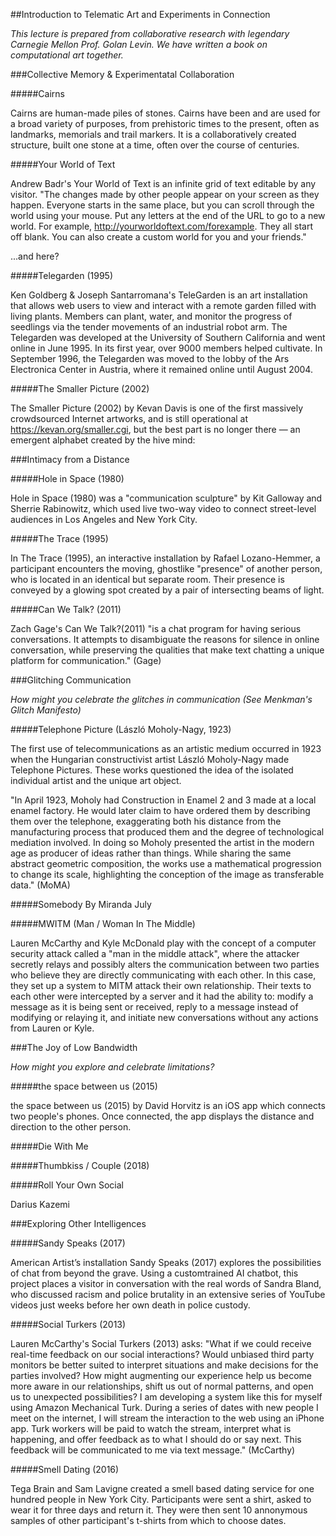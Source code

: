 ##Introduction to Telematic Art and Experiments in Connection

*This lecture is prepared from collaborative research with legendary Carnegie Mellon Prof. Golan Levin. We have written a book on computational art together.*

###Collective Memory & Experimentatal Collaboration

#####Cairns

Cairns are human-made piles of stones. Cairns have been and are used for a broad variety of purposes, from prehistoric times to the present, often as landmarks, memorials and trail markers. It is a collaboratively created structure, built one stone at a time, often over the course of centuries.

#####Your World of Text

Andrew Badr's Your World of Text is an infinite grid of text editable by any visitor. "The changes made by other people appear on your screen as they happen. Everyone starts in the same place, but you can scroll through the world using your mouse. Put any letters at the end of the URL to go to a new world. For example, http://yourworldoftext.com/forexample. They all start off blank. You can also create a custom world for you and your friends."

...and here?

#####Telegarden (1995)

Ken Goldberg & Joseph Santarromana's TeleGarden is an art installation that allows web users to view and interact with a remote garden filled with living plants. Members can plant, water, and monitor the progress of seedlings via the tender movements of an industrial robot arm. The Telegarden was developed at the University of Southern California and went online in June 1995. In its first year, over 9000 members helped cultivate. In September 1996, the Telegarden was moved to the lobby of the Ars Electronica Center in Austria, where it remained online until August 2004.

#####The Smaller Picture (2002)

The Smaller Picture (2002) by Kevan Davis is one of the first massively crowdsourced Internet artworks, and is still operational at https://kevan.org/smaller.cgi, but the best part is no longer there — an emergent alphabet created by the hive mind:


###Intimacy from a Distance 

#####Hole in Space (1980)

Hole in Space (1980) was a "communication sculpture" by Kit Galloway and Sherrie Rabinowitz, which used live two-way video to connect street-level audiences in Los Angeles and New York City.

#####The Trace (1995)

In The Trace (1995), an interactive installation by Rafael Lozano-Hemmer, a participant encounters the moving, ghostlike "presence" of another person, who is located in an identical but separate room. Their presence is conveyed by a glowing spot created by a pair of intersecting beams of light.

#####Can We Talk? (2011)

Zach Gage's Can We Talk?(2011) "is a chat program for having serious conversations. It attempts to disambiguate the reasons for silence in online conversation, while preserving the qualities that make text chatting a unique platform for communication." (Gage)

###Glitching Communication

*How might you celebrate the glitches in communication (See Menkman's Glitch Manifesto)*

#####Telephone Picture (László Moholy-Nagy, 1923)

The first use of telecommunications as an artistic medium occurred in 1923 when the Hungarian constructivist artist László Moholy-Nagy made Telephone Pictures. These works questioned the idea of the isolated individual artist and the unique art object.

"In April 1923, Moholy had Construction in Enamel 2 and 3 made at a local enamel factory. He would later claim to have ordered them by describing them over the telephone, exaggerating both his distance from the manufacturing process that produced them and the degree of technological mediation involved. In doing so Moholy presented the artist in the modern age as producer of ideas rather than things. While sharing the same abstract geometric composition, the works use a mathematical progression to change its scale, highlighting the conception of the image as transferable data." (MoMA)

#####Somebody By Miranda July

#####MWITM (Man / Woman In The Middle)

Lauren McCarthy and Kyle McDonald play with the concept of a computer security attack called a "man in the middle attack", where the attacker secretly relays and possibly alters the communication between two parties who believe they are directly communicating with each other. In this case, they set up a system to MITM attack their own relationship. Their texts to each other were intercepted by a server and it had the ability to: modify a message as it is being sent or received, reply to a message instead of modifying or relaying it, and initiate new conversations without any actions from Lauren or Kyle.

###The Joy of Low Bandwidth

*How might you explore and celebrate limitations?*

#####the space between us (2015)

the space between us (2015) by David Horvitz is an iOS app which connects two people's phones. Once connected, the app displays the distance and direction to the other person.

#####Die With Me 

#####Thumbkiss / Couple (2018)

#####Roll Your Own Social

Darius Kazemi


###Exploring Other Intelligences

#####Sandy Speaks (2017)

American Artist’s installation SandySpeaks (2017) explores the possibilities ofchat from beyond the grave. Using a customtrainedAI chatbot, this project places a visitorin conversation with the real words of SandraBland, who discussed racism and policebrutality in an extensive series of YouTubevideos just weeks before her own death inpolice custody.

#####Social Turkers (2013)

Lauren McCarthy's Social Turkers (2013) asks: "What if we could receive real-time feedback on our social interactions? Would unbiased third party monitors be better suited to interpret situations and make decisions for the parties involved? How might augmenting our experience help us become more aware in our relationships, shift us out of normal patterns, and open us to unexpected possibilities? I am developing a system like this for myself using Amazon Mechanical Turk. During a series of dates with new people I meet on the internet, I will stream the interaction to the web using an iPhone app. Turk workers will be paid to watch the stream, interpret what is happening, and offer feedback as to what I should do or say next. This feedback will be communicated to me via text message." (McCarthy)


#####Smell Dating (2016)

Tega Brain and Sam Lavigne created a smell based dating service for one hundred people in New York City. Participants were sent a shirt, asked to wear it for three days and return it. They were then sent 10 annonymous samples of other participant's t-shirts from which to choose dates. 






